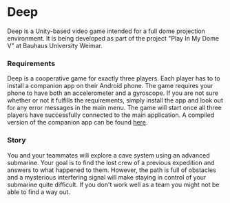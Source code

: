 # Deep

Deep is a Unity-based video game intended for a full dome projection environment. It is being developed as part of the project "Play In My Dome V" at Bauhaus University Weimar. 

### Requirements
Deep is a cooperative game for exactly three players. Each player has to to install a companion app on their Android phone. The game requires your phone to have both an accelerometer and a gyroscope. If you are not sure whether or not it fulfills the requirements, simply install the app and look out for any error messages in the main menu. The game will start once all three players have successfully connected to the main application. A compiled version of the companion app can be found [here](https://github.com/chillpert/unity-phone-controller/releases).

### Story
You and your teammates will explore a cave system using an advanced submarine. Your goal is to find the lost crew of a previous expedition and answers to what happened to them. However, the path is full of obstacles and a mysterious interfering signal will make staying in control of your submarine quite difficult. If you don't work well as a team you might not be able to find a way out.  